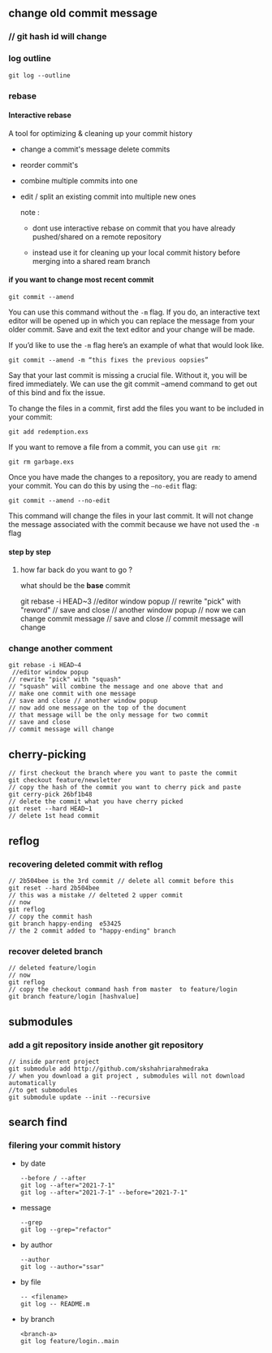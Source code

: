 ## change old commit message

### // git hash id will change

### log outline

    git log --outline 

### rebase

#### Interactive rebase

A tool for optimizing & cleaning up your commit history 

- change a commit's message delete commits 

- reorder commit's 

- combine multiple commits into one 

- edit / split an existing commit into multiple new ones
  
  note :
  
  - dont use interactive rebase on commit that you have already pushed/shared on a remote repository 
  
  - instead use it for cleaning up your local commit history before merging into a shared ream branch 

#### if you want to change most recent commit

`git commit --amend`

You can use this command without the `-m` flag. If you do, an interactive text editor will be opened up in which 
you can replace the message from your older commit. Save and exit the 
text editor and your change will be made.

If you’d like to use the `-m` flag here’s an example of what that would look like.

`git commit --amend -m “this fixes the previous oopsies”`

Say
 that your last commit is missing a crucial file. Without it, you will 
be fired immediately. We can use the git commit –amend command to get 
out of this bind and fix the issue.

To change the files in a commit, first add the files you want to be included in your commit:

`git add redemption.exs`

If you want to remove a file from a commit, you can use `git rm`:

`git rm garbage.exs`

Once you have made the changes to a repository, you are ready to amend your commit. You can do this by using the `–no-edit` flag:

`git commit --amend --no-edit`

This
 command will change the files in your last commit. It will not change 
the message associated with the commit because we have not used the `-m` flag



#### step by step

1. how far back do you want to go ?
   
   what should be the **base** commit 

    git rebase -i HEAD~3 
    //editor window popup 
    // rewrite "pick" with "reword"
    // save and close // another window popup 
    // now we can change commit message 
    // save and close
    // commit message will change 

### change another comment

    git rebase -i HEAD~4 
     //editor window popup 
    // rewrite "pick" with "squash"
    // "squash" will combine the message and one above that and
    // make one commit with one message 
    // save and close // another window popup 
    // now add one message on the top of the document 
    // that message will be the only message for two commit  
    // save and close
    // commit message will change 

## cherry-picking

    // first checkout the branch where you want to paste the commit
    git checkout feature/newsletter
    // copy the hash of the commit you want to cherry pick and paste
    git cerry-pick 26bf1b48
    // delete the commit what you have cherry picked 
    git reset --hard HEAD~1 
    // delete 1st head commit

## reflog

### recovering deleted commit with reflog

    // 2b504bee is the 3rd commit // delete all commit before this
    git reset --hard 2b504bee 
    // this was a mistake // delteted 2 upper commit 
    // now
    git reflog
    // copy the commit hash 
    git branch happy-ending  e53425 
    // the 2 commit added to "happy-ending" branch 

### recover deleted branch

    // deleted feature/login 
    // now 
    git reflog 
    // copy the checkout command hash from master  to feature/login
    git branch feature/login [hashvalue]

## submodules

### add a git repository inside another git repository

    // inside parrent project 
    git submodule add http://github.com/skshahriarahmedraka 
    // when you download a git project , submodules will not download automatically
    //to get submodules 
    git submodule update --init --recursive

## search find

### filering your commit history

- by date 
  
  ```
  --before / --after
  git log --after="2021-7-1"
  git log --after="2021-7-1" --before="2021-7-1"
  ```

- message 
  
  ```
  --grep
  git log --grep="refactor"
  ```

- by author 
  
  ```
  --author 
  git log --author="ssar"
  ```

- by file 
  
  ```
  -- <filename>
  git log -- README.m
  ```

- by branch 
  
  ```
  <branch-a>
  git log feature/login..main
  ```